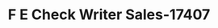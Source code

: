 ---
f_zip-code: 17339
f_state-code: PA
title: F E Check Writer Sales-17407
f_phone: 717-764-3642
f_city-only: Lewisberry
f_address: 63A Lowther Road Lewisberry
f_location-unique-id: '17407'
slug: f-e-check-writer-sales-17407
updated-on: '2024-05-30T13:46:58.046Z'
created-on: '2024-05-30T13:36:59.803Z'
published-on: '2024-05-30T13:54:32.469Z'
f_city-state: cms/city/lewisberry-pa.md
f_company: cms/company/f-e-check-writer-sales.md
f_state: cms/state/pennsylvania.md
layout: '[payday-loan].html'
tags: payday-loan
---